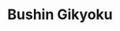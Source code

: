 --- 
title: "Bushin Gikyoku"
publishdate: "2019-8-19T16:48:46+02:00"
src: "https://365manga.net/manga/bushin-gikyoku"
image: "https://data.365manga.net/images/thumbnails/6486-bushin-gikyoku.jpg"
description: "From Fifay.net: Tokyo, 2002. Tatsuaki dares to learn something novel to the most of Japanese: Beijing Opera. One day, he receives a Kouu mask from his master. Just for fun he put it on and is instantly transported back to Beijing, circa 1924! So begins Tatsuaki's adventures in the Beijing Opera House."
---